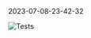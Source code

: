 2023-07-08-23-42-32 

![Tests](https://github.com/xRevx/UnitTestingExercise/actions/workflows/main.yml/badge.svg) 

